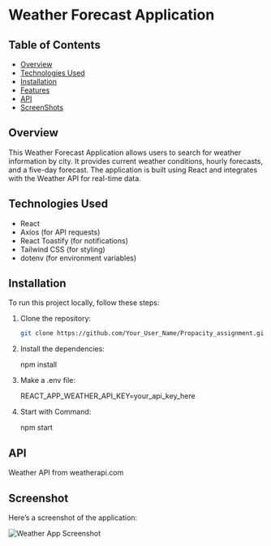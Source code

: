 # Weather Forecast Application

## Table of Contents
- [Overview](#overview)
- [Technologies Used](#technologies-used)
- [Installation](#installation)
- [Features](#features)
- [API](#api)
- [ScreenShots](#screenshot)

## Overview
This Weather Forecast Application allows users to search for weather information by city. It provides current weather conditions, hourly forecasts, and a five-day forecast. The application is built using React and integrates with the Weather API for real-time data.

## Technologies Used
- React
- Axios (for API requests)
- React Toastify (for notifications)
- Tailwind CSS (for styling)
- dotenv (for environment variables)

## Installation
To run this project locally, follow these steps:

1. Clone the repository:
   ```bash
   git clone https://github.com/Your_User_Name/Propacity_assignment.git

2. Install the dependencies:
   
   npm install

3. Make a .env file:
   
   REACT_APP_WEATHER_API_KEY=your_api_key_here

4. Start with Command:
    
   npm start

## API

 Weather API from weatherapi.com

## Screenshot

Here’s a screenshot of the application:

![Weather App Screenshot](src/assets/images/Assignment.png)
